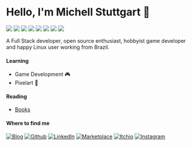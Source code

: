 # Hello, I'm Michell Stuttgart 👋

![](https://img.shields.io/badge/Code-Python-informational?style=flat-square&logo=python&logoColor=white&color=91bebb)
![](https://img.shields.io/badge/Code-C%2B%2B-informational?style=flat-square&logo=c%2B%2B&logoColor=white&color=91bebb)
![](https://img.shields.io/badge/Shell-Bash-informational?style=flat-square&logo=gnu-bash&logoColor=white&color=91bebb)
![](https://img.shields.io/badge/Tools-PostgreSQL-informational?style=flat-square&logo=postgresql&logoColor=white&color=91bebb)
![](https://img.shields.io/badge/Tools-Git-informational?style=flat-square&logo=git&logoColor=white&color=91bebb)
![](https://img.shields.io/badge/Tools-GodotEngine-informational?style=flat-square&logo=godot-engine&logoColor=white&color=91bebb)
![](https://img.shields.io/badge/Tools-Aseprite-informational?style=flat-square&logo=aseprite&logoColor=white&color=91bebb)
![](https://img.shields.io/badge/OS-Linux-informational?style=flat-square&logo=linux&logoColor=white&color=91bebb)

A Full Stack developer, open source enthusiast, hobbyist game developer and happy Linux user working from Brazil. 

#### Learning

* Game Development :video_game:
* Pixelart :art:

#### Reading

* [Books](https://www.skoob.com.br/estante/livros/todos/5763185)

#### Where to find me
<p>
  <a href="https://mstuttgart.github.io/" target="_blank"><img alt="Blog" src="https://img.shields.io/badge/blog-teal.svg?color=91bebb&style=for-the-badge&logo=www&logoColor=afc8a0" /></a>
  <a href="https://github.com/mstuttgart" target="_blank"><img alt="Github" src="https://img.shields.io/badge/GitHub-%2312100E.svg?&style=for-the-badge&logo=Github&logoColor=white" /></a> 
  <a href="https://www.linkedin.com/in/mstuttgart" target="_blank"><img alt="LinkedIn" src="https://img.shields.io/badge/linkedin-%230077B5.svg?&style=for-the-badge&logo=linkedin&logoColor=white" /></a>
  <a href="https://marketplace.visualstudio.com/publishers/mstuttgart" target="_blank"><img alt="Marketplace" src="https://img.shields.io/badge/marketplace-yellow.svg?&style=for-the-badge&logo=visual-studio-code&logoColor=white" /></a>
  <a href="https://mstuttgart.itch.io/" target="_blank"><img alt="Itchio" src="https://img.shields.io/badge/itchio-gray.svg?&style=for-the-badge&logo=itch.io&logoColor=white" /></a>
    <a href="https://www.instagram.com/michstuttgart/" target="_blank"><img alt="Instagram" src="https://img.shields.io/badge/Instagram-E4405F?style=for-the-badge&logo=instagram&logoColor=white" /></a>
</p>
